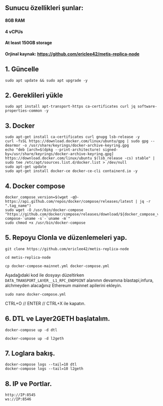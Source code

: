 ## Sunucu özellikleri şunlar:
#### 8GB RAM
#### 4 vCPUs
#### At least 150GB storage
#### Orjinal kaynak: https://github.com/ericlee42/metis-replica-node

## 1. Güncelle
```
sudo apt update && sudo apt upgrade -y
```

## 2. Gereklileri yükle
```
sudo apt install apt-transport-https ca-certificates curl jq software-properties-common -y
```
## 3. Docker
```
sudo apt-get install ca-certificates curl gnupg lsb-release -y
curl -fsSL https://download.docker.com/linux/ubuntu/gpg | sudo gpg --dearmor -o /usr/share/keyrings/docker-archive-keyring.gpg
echo "deb [arch=$(dpkg --print-architecture) signed-by=/usr/share/keyrings/docker-archive-keyring.gpg] https://download.docker.com/linux/ubuntu $(lsb_release -cs) stable" | sudo tee /etc/apt/sources.list.d/docker.list > /dev/null
sudo apt-get update
sudo apt-get install docker-ce docker-ce-cli containerd.io -y
```

## 4. Docker compose
```
docker_compose_version=$(wget -qO- https://api.github.com/repos/docker/compose/releases/latest | jq -r ".tag_name")
sudo wget -O /usr/bin/docker-compose "https://github.com/docker/compose/releases/download/${docker_compose_version}/docker-compose-`uname -s`-`uname -m`"
sudo chmod +x /usr/bin/docker-compose
```

## 5. Repoyu Clonla ve düzenlemeleri yap.
```
git clone https://github.com/ericlee42/metis-replica-node
```
```
cd metis-replica-node
```
```
cp docker-compose-mainnet.yml docker-compose.yml
```

Aşadağıdaki kod ile dosyayı düzeltirken `DATA_TRANSPORT_LAYER__L1_RPC_ENDPOINT` alanının devamına blastapi,infura, alchmeyden alacağınız Ethereum mainnet apilerini ekleyin.

```
sudo nano docker-compose.yml
```
CTRL+O // ENTER // CTRL+X ile kapatın.

## 6. DTL ve Layer2GETH başlatalım.
```
docker-compose up -d dtl
```
```
docker-compose up -d l2geth
```
## 7. Loglara bakış.
```
docker-compose logs --tail=10 dtl
docker-compose logs --tail=10 l2geth
```
## 8. IP ve Portlar.
```
http://IP:8545
ws://IP:8546
```

